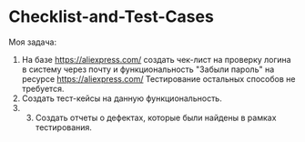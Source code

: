 # Checklist-and-Test-Cases

Моя задача:

1. На базе https://aliexpress.com/ создать чек-лист на проверку логина в систему через почту и функциональность "Забыли пароль" на ресурсе https://aliexpress.com/ Тестирование остальных способов не требуется.
3. Создать тест-кейсы на данную функциональность.
4. 3. Создать отчеты о дефектах, которые были найдены в рамках тестирования.
